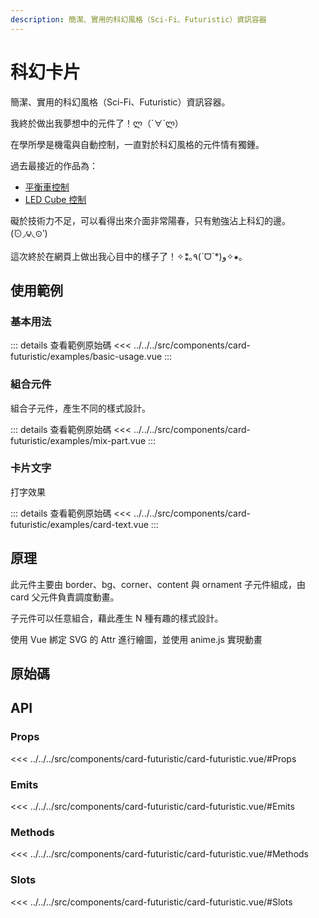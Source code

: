```yaml
---
description: 簡潔、實用的科幻風格（Sci-Fi、Futuristic）資訊容器
---
```


<script setup>
import SourceLinkList from '../../../src/components/source-link-list.vue'

import BasicUsage from '../../../src/components/card-futuristic/examples/basic-usage.vue'
import MixPart from '../../../src/components/card-futuristic/examples/mix-part.vue'
import CardText from '../../../src/components/card-futuristic/examples/card-text.vue'
</script>

# 科幻卡片 <Badge type="info" text="card" />

簡潔、實用的科幻風格（Sci-Fi、Futuristic）資訊容器。

我終於做出我夢想中的元件了！ლ（´∀`ლ）

在學所學是機電與自動控制，一直對於科幻風格的元件情有獨鍾。

過去最接近的作品為：

- [平衡車控制](https://www.youtube.com/watch?v=M7zT4Zw0azc)
- [LED Cube 控制](https://www.youtube.com/watch?v=6dSCRM2puSs)

礙於技術力不足，可以看得出來介面非常陽春，只有勉強沾上科幻的邊。(́⊙◞౪◟⊙‵)

這次終於在網頁上做出我心目中的樣子了！✧⁑｡٩(ˊᗜˋ*)و✧⁕｡

## 使用範例

### 基本用法

<basic-usage />

::: details 查看範例原始碼
<<< ../../../src/components/card-futuristic/examples/basic-usage.vue
:::

### 組合元件

組合子元件，產生不同的樣式設計。

<mix-part />

::: details 查看範例原始碼
<<< ../../../src/components/card-futuristic/examples/mix-part.vue
:::

### 卡片文字

打字效果

<card-text />

::: details 查看範例原始碼
<<< ../../../src/components/card-futuristic/examples/card-text.vue
:::

## 原理

此元件主要由 border、bg、corner、content 與 ornament 子元件組成，由 card 父元件負責調度動畫。

子元件可以任意組合，藉此產生 N 種有趣的樣式設計。

使用 Vue 綁定 SVG 的 Attr 進行繪圖，並使用 anime.js 實現動畫

## 原始碼

<source-link-list name="card-futuristic"/>

## API

### Props

<<< ../../../src/components/card-futuristic/card-futuristic.vue/#Props

### Emits

<<< ../../../src/components/card-futuristic/card-futuristic.vue/#Emits

### Methods

<<< ../../../src/components/card-futuristic/card-futuristic.vue/#Methods

### Slots

<<< ../../../src/components/card-futuristic/card-futuristic.vue/#Slots
